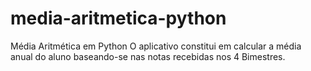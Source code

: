 # media-aritmetica-python
Média Aritmética em Python
O aplicativo constitui em calcular a média anual do aluno baseando-se nas notas recebidas nos 4 Bimestres.

